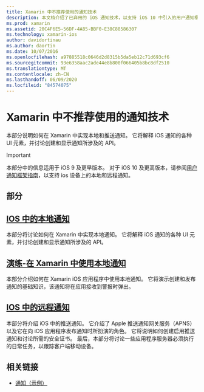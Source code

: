 ```yaml
---
title: Xamarin 中不推荐使用的通知技术
description: 本文档介绍了已弃用的 iOS 通知技术，以支持 iOS 10 中引入的用户通知框架。
ms.prod: xamarin
ms.assetid: 20C4F6E5-56DF-4A85-BBF0-E38C88586307
ms.technology: xamarin-ios
author: davidortinau
ms.author: daortin
ms.date: 10/07/2016
ms.openlocfilehash: a97885518c0646d2d8315b5da5eb12c71d693cf6
ms.sourcegitcommit: 93e6358aac2ade44e8b800f066405b8bc8df2510
ms.translationtype: MT
ms.contentlocale: zh-CN
ms.lasthandoff: 06/09/2020
ms.locfileid: "84574075"
---
```

# <a name="deprecated-notification-technologies-in-xamarinios"></a>Xamarin 中不推荐使用的通知技术

本部分说明如何在 Xamarin 中实现本地和推送通知。 它将解释 iOS 通知的各种 UI 元素，并讨论创建和显示通知所涉及的 API。

> [!IMPORTANT]
> 本部分中的信息适用于 iOS 9 及更早版本。 对于 iOS 10 及更高版本，请参阅[用户通知框架指南](~/ios/platform/user-notifications/index.md)，以支持 ios 设备上的本地和远程通知。

## <a name="sections"></a>部分

<a name="Local Notifications In iOS"></a>

## <a name="local-notifications-in-ios"></a>[IOS 中的本地通知](local-notifications-in-ios.md)

本部分将讨论如何在 Xamarin 中实现本地通知。 它将解释 iOS 通知的各种 UI 元素，并讨论创建和显示通知所涉及的 API。

<a name="Local Notifications Walkthrough"></a>

## <a name="walkthrough---using-local-notifications-in-xamarinios"></a>[演练-在 Xamarin 中使用本地通知](local-notifications-in-ios-walkthrough.md)

本部分介绍如何在 Xamarin iOS 应用程序中使用本地通知。 它将演示创建和发布通知的基础知识，该通知将在应用接收到警报时弹出。

<a name="Remote Notifications In iOS"></a>

## <a name="remote-notifications-in-ios"></a>[IOS 中的远程通知](remote-notifications-in-ios.md)

本部分将介绍 iOS 中的推送通知。 它介绍了 Apple 推送通知网关服务（APNS）以及它在向 iOS 应用程序发布通知时所扮演的角色。 它将说明如何创建启用推送通知和讨论所需的安全证书。 最后，本部分将讨论一些应用程序服务器必须执行的日常任务，以跟踪客户端移动设备。

## <a name="related-links"></a>相关链接

- [通知（示例）](https://docs.microsoft.com/samples/xamarin/ios-samples/notifications)
